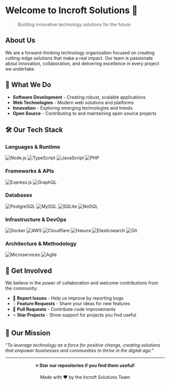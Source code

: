 # Welcome to Incroft Solutions 🚀

> Building innovative technology solutions for the future

## About Us

We are a forward-thinking technology organization focused on creating cutting-edge solutions that make a real impact. Our team is passionate about innovation, collaboration, and delivering excellence in every project we undertake.

## 🌟 What We Do

- **Software Development** - Creating robust, scalable applications
- **Web Technologies** - Modern web solutions and platforms  
- **Innovation** - Exploring emerging technologies and trends
- **Open Source** - Contributing to and maintaining open source projects

## 🛠️ Our Tech Stack

### Languages & Runtime
![Node.js](https://img.shields.io/badge/-Node.js-339933?style=flat-square&logo=node.js&logoColor=white)
![TypeScript](https://img.shields.io/badge/-TypeScript-3178C6?style=flat-square&logo=typescript&logoColor=white)
![JavaScript](https://img.shields.io/badge/-JavaScript-F7DF1E?style=flat-square&logo=javascript&logoColor=black)
![PHP](https://img.shields.io/badge/-PHP-777BB4?style=flat-square&logo=php&logoColor=white)

### Frameworks & APIs  
![Express.js](https://img.shields.io/badge/-Express.js-000000?style=flat-square&logo=express&logoColor=white)
![GraphQL](https://img.shields.io/badge/-GraphQL-E10098?style=flat-square&logo=graphql&logoColor=white)

### Databases
![PostgreSQL](https://img.shields.io/badge/-PostgreSQL-336791?style=flat-square&logo=postgresql&logoColor=white)
![MySQL](https://img.shields.io/badge/-MySQL-4479A1?style=flat-square&logo=mysql&logoColor=white)
![SQLite](https://img.shields.io/badge/-SQLite-003B57?style=flat-square&logo=sqlite&logoColor=white)
![NoSQL](https://img.shields.io/badge/-NoSQL-4DB33D?style=flat-square&logo=mongodb&logoColor=white)

### Infrastructure & DevOps
![Docker](https://img.shields.io/badge/-Docker-2496ED?style=flat-square&logo=docker&logoColor=white)
![AWS](https://img.shields.io/badge/-AWS-232F3E?style=flat-square&logo=amazon-aws&logoColor=white)
![Cloudflare](https://img.shields.io/badge/-Cloudflare-F38020?style=flat-square&logo=cloudflare&logoColor=white)
![Hasura](https://img.shields.io/badge/-Hasura-1EB4D4?style=flat-square&logo=hasura&logoColor=white)
![Elasticsearch](https://img.shields.io/badge/-Elasticsearch-005571?style=flat-square&logo=elasticsearch&logoColor=white)
![Git](https://img.shields.io/badge/-Git-F05032?style=flat-square&logo=git&logoColor=white)

### Architecture & Methodology
![Microservices](https://img.shields.io/badge/-Microservices-FF6B6B?style=flat-square&logo=microgenetics&logoColor=white)
![Agile](https://img.shields.io/badge/-Agile-239120?style=flat-square&logo=agile&logoColor=white)


## 🤝 Get Involved

We believe in the power of collaboration and welcome contributions from the community:

- 🐛 **Report Issues** - Help us improve by reporting bugs
- 💡 **Feature Requests** - Share your ideas for new features  
- 🔀 **Pull Requests** - Contribute code improvements
- ⭐ **Star Projects** - Show support for projects you find useful

## 🎯 Our Mission

*"To leverage technology as a force for positive change, creating solutions that empower businesses and communities to thrive in the digital age."*


---

<div align="center">

**⭐ Star our repositories if you find them useful!**

Made with ❤️ by the Incroft Solutions Team

</div>
